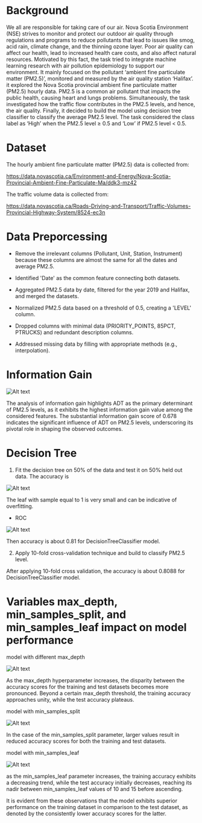 # Background

We all are responsible for taking care of our air. Nova Scotia Environment (NSE) strives to monitor and protect our outdoor air quality through regulations and programs to reduce pollutants that lead to issues like smog, acid rain, climate change, and the thinning ozone layer. Poor air quality can affect our health, lead to increased health care costs, and also affect natural resources. Motivated by this fact, the task tried to integrate machine learning research with air pollution epidemiology to support our environment. It mainly focused on the pollutant ‘ambient fine particulate matter (PM2.5)’, monitored and measured by the air quality station ‘Halifax’. it explored the Nova Scotia provincial ambient fine particulate matter (PM2.5) hourly data. PM2.5 is a common air pollutant that impacts the public health, causing heart and lungs problems. Simultaneously, the task investigated how the traffic flow contributes in the PM2.5 levels, and hence, the air quality. Finally, it decided to build the model using decision tree classifier to classify the average PM2.5 level. The task considered the class label as ‘High’ when the PM2.5 level ≥ 0.5 and ‘Low’ if PM2.5 level < 0.5.

# Dataset
The hourly ambient fine particulate matter (PM2.5) data is collected from:

https://data.novascotia.ca/Environment-and-Energy/Nova-Scotia-Provincial-Ambient-Fine-Particulate-Ma/ddk3-mz42

The traffic volume data is collected from:

https://data.novascotia.ca/Roads-Driving-and-Transport/Traffic-Volumes-Provincial-Highway-System/8524-ec3n

# Data Preporcessing
* Remove the irrelevant columns (Pollutant, Unit, Station, Instrument)  because these columns are almost the same for all the dates and average PM2.5.

* Identified 'Date' as the common feature connecting both datasets.

* Aggregated PM2.5 data by date, filtered for the year 2019 and Halifax, and merged the datasets.

* Normalized PM2.5 data based on a threshold of 0.5, creating a 'LEVEL' column.

* Dropped columns with minimal data (PRIORITY_POINTS, 85PCT, PTRUCKS) and redundant description columns.

* Addressed missing data by filling with appropriate methods (e.g., interpolation).

# Information Gain

![Alt text](images/information_gain.jpg)

The analysis of information gain highlights ADT as the primary determinant of PM2.5 levels, as it exhibits the highest information gain value among the considered features. The substantial information gain score of 0.678 indicates the significant influence of ADT on PM2.5 levels, underscoring its pivotal role in shaping the observed outcomes.

# Decision Tree
1. Fit the decision tree on 50% of the data and test it on 50% held out data. The accuracy is 

![Alt text](images/decision_tree.jpg)

The leaf with sample equal to 1 is very small and can be indicative of overfitting.

* ROC

![Alt text](images/roc.jpg)

Then accuracy is about 0.81 for DecisionTreeClassifier model.

2. Apply 10-fold cross-validation technique and build  to classify PM2.5 level.

After applying 10-fold cross validation, the accuracy is about 0.8088 for DecisionTreeClassifier model.


# Variables max_depth, min_samples_split, and min_samples_leaf impact on model performance

model with different max_depth

![Alt text](images/max_depth.jpg)

As the max_depth hyperparameter increases, the disparity between the accuracy scores for the training and test datasets becomes more pronounced. Beyond a certain max_depth threshold, the training accuracy approaches unity, while the test accuracy plateaus.

model with min_samples_split

![Alt text](images/min_samples_split.jpg)

In the case of the min_samples_split parameter, larger values result in reduced accuracy scores for both the training and test datasets.

model with min_samples_leaf

![Alt text](images/min_samples_leaf.jpg)

as the min_samples_leaf parameter increases, the training accuracy exhibits a decreasing trend, while the test accuracy initially decreases, reaching its nadir between min_samples_leaf values of 10 and 15 before ascending.


It is evident from these observations that the model exhibits superior performance on the training dataset in comparison to the test dataset, as denoted by the consistently lower accuracy scores for the latter.